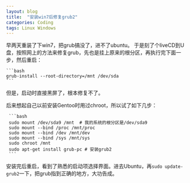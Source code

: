 ```yaml
---
layout: blog
title:  "安装win7后修复grub2"
categories: Coding
tags: Linux Windows
---
```


早两天重装了下win7，把grub搞没了，进不了ubuntu。
于是刻了个liveCD到U盘，按照网上的方法来修复grub，先也是挂上原来的根分区，再执行完下面一步，然后重启：

    ```bash
    grub-install --root-directory=/mnt /dev/sda
    ``` 

但是，启动时直接黑屏了，根本修复不了。

<!--more-->

后来想起自己以前安装Gentoo时用过chroot，所以试了如下几步：

     ```bash
     sudo mount /dev/sda9 /mnt  # 我的系统的根分区是/dev/sda9
     sudo mount --bind /proc /mnt/proc
     sudo mount --bind /dev /mnt/dev
     sudo mount --bind /sys /mnt/sys
     sudo chroot /mnt
     sudo apt-get install grub-pc # 安装grub2
     ```

安装完后重启，看到了熟悉的启动项选择界面。进去Ubuntu，再`sudo update-grub2`一下，把grub指到正确的地方，大功告成。
